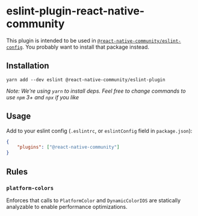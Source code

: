 # eslint-plugin-react-native-community

This plugin is intended to be used in [`@react-native-community/eslint-config`](https://github.com/facebook/react-native/tree/HEAD/packages/eslint-config-react-native-community). You probably want to install that package instead.

## Installation

```
yarn add --dev eslint @react-native-community/eslint-plugin
```

*Note: We're using `yarn` to install deps. Feel free to change commands to use `npm` 3+ and `npx` if you like*

## Usage

Add to your eslint config (`.eslintrc`, or `eslintConfig` field in `package.json`):

```json
{
    "plugins": ["@react-native-community"]
}
```

## Rules

### `platform-colors`

Enforces that calls to `PlatformColor` and `DynamicColorIOS` are statically analyzable to enable performance optimizations.
